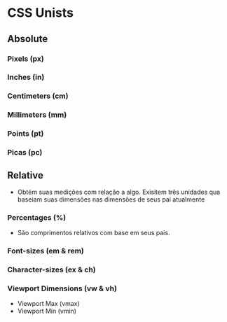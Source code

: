 # CSS Unists

## Absolute

### Pixels (px)
### Inches (in)
### Centimeters (cm)
### Millimeters (mm)
### Points (pt)
### Picas (pc)


## Relative
- Obtém suas medições com relação a algo. Exisitem três unidades qua baseiam suas dimensões nas dimensões de seus pai atualmente

### Percentages (%)
- São comprimentos relativos com base em seus pais.
### Font-sizes (em & rem)
### Character-sizes (ex & ch)
### Viewport Dimensions (vw & vh)
- Viewport Max (vmax)
- Viewport Min (vmin)
